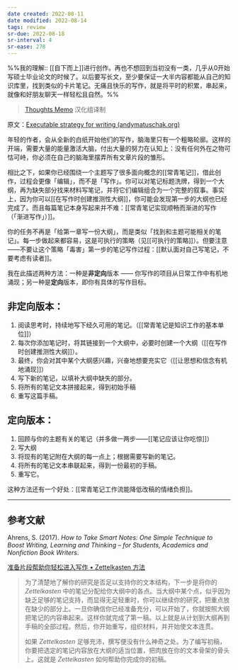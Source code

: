 ```yaml
---
date created: 2022-08-11
date modified: 2022-08-14
tags: review
sr-due: 2022-08-18
sr-interval: 4
sr-ease: 278
---
```


%%我的理解:: [[自下而上]]进行创作。再也不想回到当初没有一类，几乎从0开始写硕士毕业论文的时候了。以后要写长文，至少要保证一大半内容都能从自己的知识库里，找到类似的卡片笔记。无痛且快乐的写作，就是将平时的积累，串起来，就像和好朋友聊天一样轻松且自然。%%

> [Thoughts Memo](https://paratranz.cn/projects/3131) 汉化组译制

原文：[Executable strategy for writing (andymatuschak.org)](https://notes.andymatuschak.org/z3PBVkZ2SvsAgFXkjHsycBeyS6Cw1QXf7kcD8)

年轻的作者，会从全新的白纸开始他们的写作，脑海里只有一个粗略轮廓。这样的开端，需要大量的能量激活大脑，付出大量的努力在认知上：没有任何外在之物可怙可峙，你必须在自己的脑海里摆弄所有文章片段的雏形。

相比之下，如果你已经围绕一个主题写了很多面向概念的[[常青笔记]]，借此创作，过程会更像「编辑」，而不是「写作」。你可以对笔记标题洗牌，得到一个大纲，再为缺失部分找来材料写笔记，并将它们编辑组合为一个完整的叙事。事实上，因为你可以[[在写作时创建推测性大纲]]，你可能会发现第一步的大纲也已经完成了。而且每篇笔记本身写起来并不难：[[常青笔记实现顺畅而渐进的写作（「渐进写作」）]]。

你的任务不再是「给第一章写一份大纲」，而是类似「找到和主题可能相关的笔记」。每一步做起来都容易，这是可执行的策略（见[[可执行的策略]]）。但要注意——不要让这个策略「毒害」第一步的笔记写作过程：[[默认面对自己写笔记，不要考虑有读者]]。

我在此描述两种方法：一种是**非定向**版本 —— 你写作的项目从日常工作中有机地涌现；另一种是**定向**版本，即你有具体的写作目标。

## 非定向版本：

1. 阅读思考时，持续地写下经久可用的笔记。（[[常青笔记是知识工作的基本单位]]）
2. 每次你添加笔记时，将其链接到一个大纲中，必要时创建一个大纲（[[在写作时创建推测性大纲]]）。
3. 最终，你会对其中某个大纲感兴趣，兴奋地想要充实它（[[让思想和信念有机地涌现]]）
4. 写下新的笔记，以填补大纲中缺失的部分。
5. 将所有的笔记文本拼接起来，得到初始手稿
6. 重写这篇手稿。

## 定向版本：

1. 回顾与你的主题有关的笔记（并多做一两步——[[笔记应该让你吃惊]]）
2. 写大纲
3. 将现有的笔记附在大纲的每一点上；根据需要写新的笔记。
4. 将所有的笔记文本串联起来，得到一份最初的手稿。
5. 重写它。

这种方法还有一个好处：[[常青笔记工作流能降低改稿的情绪负担]]。

___

## 参考文献

Ahrens, S. (2017). _How to Take Smart Notes: One Simple Technique to Boost Writing, Learning and Thinking – for Students, Academics and Nonfiction Book Writers_.

[准备片段帮助你轻松进入写作 • Zettelkasten 方法](https://zettelkasten.de/posts/ease-into-writing/)

> 为了清楚地了解你的研究是否足以支持你的文本结构，下一步是将你的 _Zettelkasten_ 中的笔记分配给你大纲中的各点。当大纲中某个点，似乎因为缺乏足够的笔记支持，而显得无足轻重时，你可以继续你的研究，把重点放在缺少的部分上。一旦你确信你已经准备充分，可以开始了，你就按照大纲把笔记的内容串起来。这样你就完成了第一稿。以上就是从计划到大纲再到手稿的全部过程。然后，你开始重写，组织材料，并开始使文本连贯。
>
> 如果 _Zettelkasten_ 足够充沛，撰写便没有什么神奇之处。为了编写初稿，你要把选定的笔记内容放在大纲的适当位置，把肉放在你的文本骨架的骨头上。这就是 _Zettelkasten_ 如何帮助你完成你的初稿。
